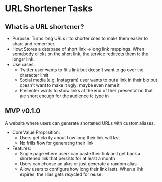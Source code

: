 # URL Shortener Tasks

## What is a URL shortener?
- Purpose: Turns long URLs into shorter ones to make them easier to share and remember.
- How: Stores a database of short link -> long link mappings. When somebody clicks on the short link, the service redirects them to the longer link.
- Use cases:
  - Twitter user wants to fit a link but doesn't want to go over the character limit
  - Social media (e.g. Instagram) user wants to put a link in their bio but doesn't want to make it ugly; maybe even name it
  - Presenter wants to show links at the end of their presentation that are short enough for the audience to type in

## MVP v0.1.0
A website where users can generate shortened URLs with custom aliases.
- Core Value Proposition:
  - Users get clarity about how long their link will last
  - No frills flow for generating their link
- Features:
  - Single page where users can paste their link and get back a shortened link that persists for at least a month
  - Users can choose an alias or just generate a random alias
  - Allow users to configure how long their link lasts. When a link expires, the alias gets recycled for reuse.

